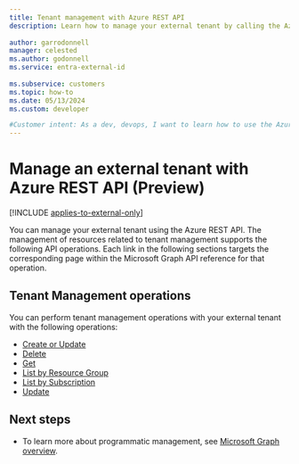 ```yaml
---
title: Tenant management with Azure REST API
description: Learn how to manage your external tenant by calling the Azure REST API.
 
author: garrodonnell
manager: celested
ms.author: godonnell
ms.service: entra-external-id
 
ms.subservice: customers
ms.topic: how-to
ms.date: 05/13/2024
ms.custom: developer

#Customer intent: As a dev, devops, I want to learn how to use the Azure REST API to manage my external tenant.
---
```

# Manage an external tenant with Azure REST API (Preview)

[!INCLUDE [applies-to-external-only](../includes/applies-to-external-only.md)]

You can manage your external tenant using the Azure REST API. The management of resources related to tenant management supports the following API operations. Each link in the following sections targets the corresponding page within the Microsoft Graph API reference for that operation.

## Tenant Management operations

You can perform tenant management operations with your external tenant with the following operations:

- [Create or Update](/rest/api/activedirectory/ciam-tenants/create)
- [Delete](/rest/api/activedirectory/ciam-tenants/delete)
- [Get](/rest/api/activedirectory/ciam-tenants/get)
- [List by Resource Group](/rest/api/activedirectory/ciam-tenants/list-by-resource-group)
- [List by Subscription](/rest/api/activedirectory/ciam-tenants/list-by-subscription)
- [Update](/rest/api/activedirectory/ciam-tenants/update)

## Next steps

- To learn more about programmatic management, see [Microsoft Graph overview](/graph/overview). 
